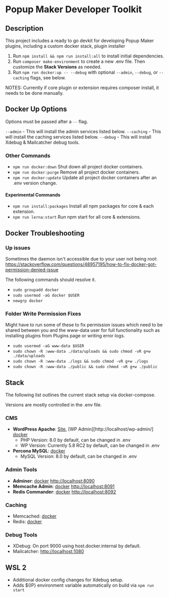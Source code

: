 # Popup Maker Developer Toolkit


## Description

This project includes a ready to go devkit for developing Popup Maker plugins, including a custom docker stack, plugin installer

1. Run `npm install && npm run install:all` to install initial dependencies.
2. Run `composer make-environment` to create a new .env file. Then customize the **Stack Versions** as needed.
3. Run `npm run docker:up -- --debug` with optional `--admin`, `--debug`, or `--caching` flags, see below.
<!-- 4. Run `npm run install:plugins` to install Popup Maker and selected extensions. -->

NOTES: Currently if core plugin or extension requires composer install, it needs to be done manually.

## Docker Up Options

Options must be passed after a `--` flag.

`--admin` - This will install the admin services listed below.
`--caching` - This will install the caching services listed below.
`--debug` - This will install Xdebug & Mailcatcher debug tools.

### Other Commands

- `npm run docker:down` Shut down all project docker containers.
- `npm run docker:purge` Remove all project docker containers.
- `npm run docker:update` Update all project docker containers after an .env version change.
#### Experimental Commands
- `npm run install:packages` Install all npm packages for core & each extension.
- `npm run lerna:start` Run npm start for all core & extensions.

## Docker Troubleshooting

### Up issues

Sometimes the daemon isn't accessible due to your user not being root: https://stackoverflow.com/questions/48957195/how-to-fix-docker-got-permission-denied-issue

The following commands should resolve it.

- `sudo groupadd docker`
- `sudo usermod -aG docker $USER`
- `newgrp docker`

### Folder Write Permission Fixes

Might have to run some of these to fix permission issues which need to be shared between you and the www-data user for full functionality such as installing plugins from Plugins page or writing error logs.

- `sudo usermod -aG www-data $USER`
- `sudo chown -R :www-data ./data/uploads && sudo chmod -vR g+w ./data/uploads`
- `sudo chown -R :www-data ./logs && sudo chmod -vR g+w ./logs`
- `sudo chown -R :www-data ./public && sudo chmod -vR g+w ./public`

## Stack

The following list outlines the current stack setup via docker-compose.

Versions are mostly controlled in the .env file.

### CMS

- **WordPress Apache**: [Site](http://localhost), [WP Admin][http://localhost/wp-admin/] [docker](https://hub.docker.com/_/wordpress/)
  - PHP Version: 8.0 by default, can be changed in .env
  - WP Version: Currently 5.8 RC2 by default, can be changed in .env
- **Percona MySQL**: [docker](https://hub.docker.com/_/percona/)
  - MySQL Version: 8.0 by default, can be changed in .env

### Admin Tools

- **Adminer**: [docker](https://hub.docker.com/_/adminer) [http://localhost:8090](http://localhost:8090)
- **Memcache Admin**: [docker](https://hub.docker.com/r/jahacdropboxa/memcached) [http://localhost:8091](http://localhost:8091)
- **Redis Commander**: [docker](rediscommander/redis-commander) [http://localhost:8092](http://localhost:8092)

### Caching

- Memcached: [docker](https://hub.docker.com/_/memcached/)
- Redis: [docker](https://hub.docker.com/_/redis/)

### Debug Tools

- XDebug: On port 9000 using host.docker.internal by default.
- Mailcatcher: [http://localhost:1080](http://localhost:1080)

## WSL 2

- Additional docker config changes for Xdebug setup.
- Adds ${IP} environment variable automatically on build via `npm run start`
